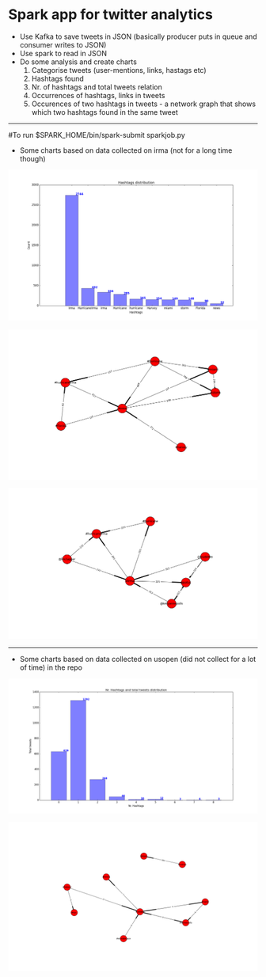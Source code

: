 <h1>Spark app for twitter analytics</h1>

- Use Kafka to save tweets in JSON (basically producer puts in queue and consumer writes to JSON)
- Use spark to read in JSON
- Do some analysis and create charts
  1. Categorise tweets (user-mentions, links, hastags etc)
  2. Hashtags found
  3. Nr. of hashtags and total tweets relation
  4. Occurrences of hashtags, links in tweets
  5. Occurences of two hashtags in tweets - a network graph that shows which two hashtags found in the same tweet
 
__________________________________________________________________________________________________________________

#To run
$SPARK_HOME/bin/spark-submit sparkjob.py

- Some charts based on data collected on irma (not for a long time though)

![Hashtags distribution](https://github.com/phanisaripalli/spark-twitter/blob/master/img/irma/hashtags_distribution.png)

![Hashtags relation](https://github.com/phanisaripalli/spark-twitter/blob/master/img/irma/relation_hashtags.png)

![Overall relation](https://github.com/phanisaripalli/spark-twitter/blob/master/img/irma/relation_overall.png)

__________________________________________________________________________________________________________________

- Some charts based on data collected on usopen (did not collect for a lot of time) in the repo

![Nr. hashtags and total tweets](https://raw.githubusercontent.com/phanisaripalli/spark-twitter/master/charts/nr_hashtags_and_total_tweets_distribution.png)


![Hashtags occurrences - network](https://raw.githubusercontent.com/phanisaripalli/spark-twitter/master/charts/occurences_hashtags_relationship.png)
